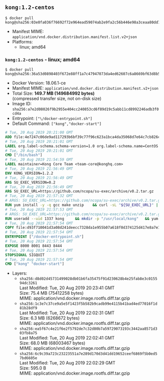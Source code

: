 ## `kong:1.2-centos`

```console
$ docker pull kong@sha256:03e0fa036f76692f72e964ead59074ab2e9fa2c56b446e98a3ceaa80dd75fe28
```

-	Manifest MIME: `application/vnd.docker.distribution.manifest.list.v2+json`
-	Platforms:
	-	linux; amd64

### `kong:1.2-centos` - linux; amd64

```console
$ docker pull kong@sha256:36a53d0898403f672e88ff1a7c47947073da4ed62607c6a8669bf63d8b54a0be
```

-	Docker Version: 18.06.1-ce
-	Manifest MIME: `application/vnd.docker.distribution.manifest.v2+json`
-	Total Size: **149.7 MB (149684992 bytes)**  
	(compressed transfer size, not on-disk size)
-	Image ID: `sha256:a7e2d08026f9b2955e404cc240853cd6f89d19c5abb11cd8992246adb3f0cd4a`
-	Entrypoint: `["\/docker-entrypoint.sh"]`
-	Default Command: `["kong","docker-start"]`

```dockerfile
# Tue, 20 Aug 2019 20:21:00 GMT
ADD file:4e7247c06de9ad117293b6bf39c77f96c623a1bca4da35068d7e64c7cb826c08 in / 
# Tue, 20 Aug 2019 20:21:01 GMT
LABEL org.label-schema.schema-version=1.0 org.label-schema.name=CentOS Base Image org.label-schema.vendor=CentOS org.label-schema.license=GPLv2 org.label-schema.build-date=20190801
# Tue, 20 Aug 2019 20:21:01 GMT
CMD ["/bin/bash"]
# Tue, 20 Aug 2019 21:54:59 GMT
LABEL maintainer=Kong Core Team <team-core@konghq.com>
# Tue, 20 Aug 2019 21:56:49 GMT
ENV KONG_VERSION=1.2.2
# Tue, 20 Aug 2019 21:56:49 GMT
ARG SU_EXEC_VERSION=0.2
# Tue, 20 Aug 2019 21:56:49 GMT
ARG SU_EXEC_URL=https://github.com/ncopa/su-exec/archive/v0.2.tar.gz
# Tue, 20 Aug 2019 21:57:32 GMT
# ARGS: SU_EXEC_URL=https://github.com/ncopa/su-exec/archive/v0.2.tar.gz SU_EXEC_VERSION=0.2
RUN yum install -y -q gcc make unzip 	&& curl -sL "${SU_EXEC_URL}" | tar -C /tmp -zxf - 	&& make -C "/tmp/su-exec-${SU_EXEC_VERSION}" 	&& cp "/tmp/su-exec-${SU_EXEC_VERSION}/su-exec" /usr/bin 	&& rm -fr "/tmp/su-exec-${SU_EXEC_VERSION}" 	&& yum autoremove -y -q gcc make 	&& yum clean all -q 	&& rm -fr /var/cache/yum/* /tmp/yum_save*.yumtx /root/.pki
# Tue, 20 Aug 2019 21:57:53 GMT
# ARGS: SU_EXEC_URL=https://github.com/ncopa/su-exec/archive/v0.2.tar.gz SU_EXEC_VERSION=0.2
RUN useradd --uid 1337 kong 	&& mkdir -p "/usr/local/kong" 	&& yum install -y https://bintray.com/kong/kong-rpm/download_file?file_path=centos/7/kong-$KONG_VERSION.el7.noarch.rpm 	&& yum clean all 	&& chown -R kong:0 /usr/local/kong 	&& chmod -R g=u /usr/local/kong
# Tue, 20 Aug 2019 21:57:54 GMT
COPY file:d93f710041d3a08d241deecc7328da1e955b07a618f0d374125d417e8a7e1640 in /docker-entrypoint.sh 
# Tue, 20 Aug 2019 21:57:54 GMT
ENTRYPOINT ["/docker-entrypoint.sh"]
# Tue, 20 Aug 2019 21:57:54 GMT
EXPOSE 8000 8001 8443 8444
# Tue, 20 Aug 2019 21:57:54 GMT
STOPSIGNAL SIGQUIT
# Tue, 20 Aug 2019 21:57:54 GMT
CMD ["kong" "docker-start"]
```

-	Layers:
	-	`sha256:d8d02d45731499028db01b6fa35475f91d230628b4e25fab8e3c015594dc3261`  
		Last Modified: Tue, 20 Aug 2019 20:23:41 GMT  
		Size: 75.4 MB (75412258 bytes)  
		MIME: application/vnd.docker.image.rootfs.diff.tar.gzip
	-	`sha256:1c3e7c37ce9a5e5f1423f5b582b9cadb99e4115b41bad4ed77016f1d81b28df9`  
		Last Modified: Tue, 20 Aug 2019 22:02:31 GMT  
		Size: 6.3 MB (6268672 bytes)  
		MIME: application/vnd.docker.image.rootfs.diff.tar.gzip
	-	`sha256:ea5f67c4e21f6e2f5792de7c32d80b7a59729073193c3442aa8571d303fb8a75`  
		Last Modified: Tue, 20 Aug 2019 22:02:41 GMT  
		Size: 68.0 MB (68003467 bytes)  
		MIME: application/vnd.docker.image.rootfs.diff.tar.gzip
	-	`sha256:6c9c39a723c23223551a7e289d170d3d41dd19652ceef6869f5b0ed57bd6605e`  
		Last Modified: Tue, 20 Aug 2019 22:02:29 GMT  
		Size: 595.0 B  
		MIME: application/vnd.docker.image.rootfs.diff.tar.gzip
